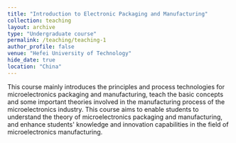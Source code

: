 ```yaml
---
title: "Introduction to Electronic Packaging and Manufacturing"
collection: teaching
layout: archive
type: "Undergraduate course"
permalink: /teaching/teaching-1
author_profile: false
venue: "Hefei University of Technology"
hide_date: true
location: "China"
---
```

This course mainly introduces the principles and process technologies for microelectronics packaging and manufacturing, teach the basic concepts and some important theories involved in the manufacturing process of the microelectronics industry. This course aims to enable students to understand the theory of microelectronics packaging and manufacturing, and enhance students' knowledge and innovation capabilities in the field of microelectronics manufacturing.


